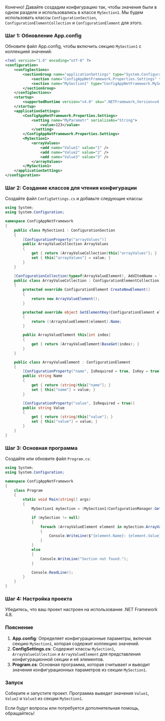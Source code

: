 Конечно! Давайте создадим конфигурацию так, чтобы значения были в одном разделе и использовались в классе `MySection1`. Мы будем использовать классы `ConfigurationSection`, `ConfigurationElementCollection` и `ConfigurationElement` для этого.

### Шаг 1: Обновление App.config

Обновите файл App.config, чтобы включить секцию `MySection1` с коллекцией значений:

```xml
<?xml version="1.0" encoding="utf-8" ?>
<configuration>
    <configSections>
        <sectionGroup name="applicationSettings" type="System.Configuration.ApplicationSettingsGroup, System, Version=4.0.0.0, Culture=neutral, PublicKeyToken=b77a5c561934e089">
            <section name="ConfigAppNetFramework.Properties.Settings" type="System.Configuration.ClientSettingsSection, System, Version=4.0.0.0, Culture=neutral, PublicKeyToken=b77a5c561934e089" requirePermission="false" />
            <section name="MySection1" type="ConfigAppNetFramework.MySection1, ConfigAppNetFramework" requirePermission="false" />
        </sectionGroup>
    </configSections>
    <startup>
        <supportedRuntime version="v4.0" sku=".NETFramework,Version=v4.8" />
    </startup>
    <applicationSettings>
        <ConfigAppNetFramework.Properties.Settings>
            <setting name="MyParametr" serializeAs="String">
                <value>123</value>
            </setting>
        </ConfigAppNetFramework.Properties.Settings>
        <MySection1>
            <arrayValues>
                <add name="Value1" value="1" />
                <add name="Value2" value="2" />
                <add name="Value3" value="3" />
            </arrayValues>
        </MySection1>
    </applicationSettings>
</configuration>
```

### Шаг 2: Создание классов для чтения конфигурации

Создайте файл `ConfigSettings.cs` и добавьте следующие классы:

```csharp
using System;
using System.Configuration;

namespace ConfigAppNetFramework
{
    public class MySection1 : ConfigurationSection
    {
        [ConfigurationProperty("arrayValues")]
        public ArrayValueCollection ArrayValues
        {
            get { return (ArrayValueCollection)this["arrayValues"]; }
            set { this["arrayValues"] = value; }
        }
    }

    [ConfigurationCollection(typeof(ArrayValueElement), AddItemName = "add")]
    public class ArrayValueCollection : ConfigurationElementCollection
    {
        protected override ConfigurationElement CreateNewElement()
        {
            return new ArrayValueElement();
        }

        protected override object GetElementKey(ConfigurationElement element)
        {
            return ((ArrayValueElement)element).Name;
        }

        public ArrayValueElement this[int index]
        {
            get { return (ArrayValueElement)BaseGet(index); }
        }
    }

    public class ArrayValueElement : ConfigurationElement
    {
        [ConfigurationProperty("name", IsRequired = true, IsKey = true)]
        public string Name
        {
            get { return (string)this["name"]; }
            set { this["name"] = value; }
        }

        [ConfigurationProperty("value", IsRequired = true)]
        public string Value
        {
            get { return (string)this["value"]; }
            set { this["value"] = value; }
        }
    }
}
```

### Шаг 3: Основная программа

Создайте или обновите файл `Program.cs`:

```csharp
using System;
using System.Configuration;

namespace ConfigAppNetFramework
{
    class Program
    {
        static void Main(string[] args)
        {
            MySection1 mySection = (MySection1)ConfigurationManager.GetSection("applicationSettings/MySection1");

            if (mySection != null)
            {
                foreach (ArrayValueElement element in mySection.ArrayValues)
                {
                    Console.WriteLine($"{element.Name}: {element.Value}");
                }
            }
            else
            {
                Console.WriteLine("Section not found.");
            }

            Console.ReadLine();
        }
    }
}
```

### Шаг 4: Настройка проекта

Убедитесь, что ваш проект настроен на использование .NET Framework 4.8.

### Пояснение

1. **App.config**: Определяет конфигурационные параметры, включая секцию `MySection1`, которая содержит коллекцию значений.
2. **ConfigSettings.cs**: Содержит классы `MySection1`, `ArrayValueCollection` и `ArrayValueElement` для представления конфигурационной секции и её элементов.
3. **Program.cs**: Основная программа, которая считывает и выводит значения конфигурационных параметров из секции `MySection1`.

### Запуск

Соберите и запустите проект. Программа выведет значения `Value1`, `Value2` и `Value3` из секции `MySection1`.

Если будут вопросы или потребуется дополнительная помощь, обращайтесь!